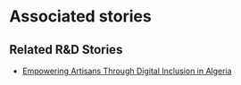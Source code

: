 # Associated stories

<!-- !!DO NOT REMOVE!! start autogenerated hyperlinks -->
## Related R&D Stories
- [Empowering Artisans Through Digital Inclusion in Algeria](../stories/?doc=Explorers_DZA)
<!-- !!DO NOT REMOVE!! end autogenerated hyperlinks -->